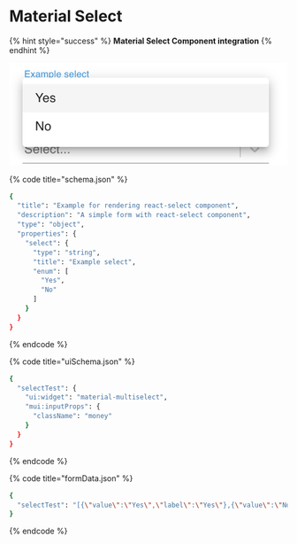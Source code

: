 # Material Select

{% hint style="success" %}
**Material Select Component integration**
{% endhint %}

![Material Select](../../.gitbook/assets/image%20%2816%29.png)

{% code title="schema.json" %}
```bash
{
  "title": "Example for rendering react-select component",
  "description": "A simple form with react-select component",
  "type": "object",
  "properties": {
    "select": {
      "type": "string",
      "title": "Example select",
      "enum": [
        "Yes",
        "No"
      ]
    }
  }
}
```
{% endcode %}

{% code title="uiSchema.json" %}
```bash
{
  "selectTest": {
    "ui:widget": "material-multiselect",
    "mui:inputProps": {
      "className": "money"
    }
  }
}
```
{% endcode %}

{% code title="formData.json" %}
```bash
{
  "selectTest": "[{\"value\":\"Yes\",\"label\":\"Yes\"},{\"value\":\"No\",\"label\":\"No\"}]"
}
```
{% endcode %}

